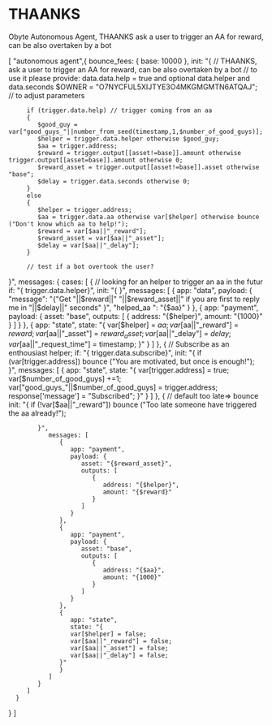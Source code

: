 # THAANKS
Obyte Autonomous Agent, THAANKS ask a user to trigger an AA for reward, can be also overtaken by a bot

[
   "autonomous agent",{
      bounce_fees: { base: 10000 },
      init: "{
         // THAANKS, ask a user to trigger an AA for reward, can be also overtaken by a bot
         // to use it please provide: data.data.help = true and optional data.helper and data.seconds
         $OWNER = "O7NYCFUL5XIJTYE3O4MKGMGMTN6ATQAJ"; // to adjust parameters
         
         
         if (trigger.data.help) // trigger coming from an aa
         {
            $good_guy = var["good_guys_"||number_from_seed(timestamp,1,$number_of_good_guys)];
            $helper = trigger.data.helper otherwise $good_guy;
            $aa = trigger.address;
            $reward = trigger.output[[asset!=base]].amount otherwise trigger.output[[asset=base]].amount otherwise 0;
            $reward_asset = trigger.output[[asset!=base]].asset otherwise "base";
            $delay = trigger.data.seconds otherwise 0;
         }
         else
         {
            $helper = trigger.address;
            $aa = trigger.data.aa otherwise var[$helper] otherwise bounce ("Don't know which aa to help!");
            $reward = var[$aa||"_reward"];
            $reward_asset = var[$aa||"_asset"];
            $delay = var[$aa||"_delay"];
         }
         
         // test if a bot overtook the user?
   }",
      messages: {
         cases: [
            { // looking for an helper to trigger an aa in the futur
               if: "{ trigger.data.helper}",
               init: "{
               }",
               messages: [
                  {
                     app: "data",
                     payload: {
                        "message": "{"Get "||$reward||" "||$reward_asset||" if you are first to reply me in "||$delay||" seconds" }",
                        "helped_aa ": "{$aa}"
                     }
                  },
                  {
                     app: "payment",
                     payload: {
                        asset: "base",
                        outputs: [
                           {
                              address: "{$helper}",
                              amount: "{1000}"
                           }
                        ]
                     }
                  },
                  {
                     app: "state",
                     state: "{ 
                     var[$helper] = $aa;
                     var[$aa||"_reward"] = $reward;
                     var[$aa||"_asset"] = $reward_asset;
                     var[$aa||"_delay"] = $delay;
                     var[$aa||"_request_time"] = timestamp;
                  }"
                  }
               ]
            },
            { // Subscribe as an enthousiast helper;
               if: "{ trigger.data.subscribe}",
               init: "{ 
                  if (var[trigger.address]) bounce ("You are motivated, but once is enough!");
               }",
               messages: [
                  {
                     app: "state",
                     state: "{ 
                        var[trigger.address] = true;
                        var[$number_of_good_guys] +=1;
                        var["good_guys_"||$number_of_good_guys] = trigger.address;
                        response['message'] = "Subscribed"; 
                     }"
                  }
               ]
            },
            { // default too late=> bounce
               init: "{
               if (!var[$aa||"_reward"]) bounce ("Too late someone have triggered the aa already!");

            }",
               messages: [
                  {
                     app: "payment",
                     payload: {
                        asset: "{$reward_asset}",
                        outputs: [
                           {
                              address: "{$helper}",
                              amount: "{$reward}"
                           }
                        ]
                     }
                  },
                  {
                     app: "payment",
                     payload: {
                        asset: "base",
                        outputs: [
                           {
                              address: "{$aa}",
                              amount: "{1000}"
                           }
                        ]
                     }
                  },
                  {
                     app: "state",
                     state: "{ 
                     var[$helper] = false;
                     var[$aa||"_reward"] = false;
                     var[$aa||"_asset"] = false;
                     var[$aa||"_delay"] = false;
                  }"
                  }
               ]
            }
         ]
      }
   }
]
